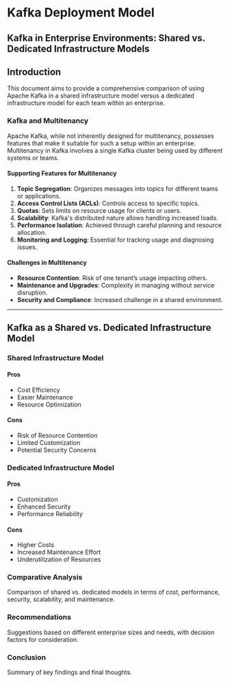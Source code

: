 # Kafka Deployment Model

## Kafka in Enterprise Environments: Shared vs. Dedicated Infrastructure Models

## Introduction
This document aims to provide a comprehensive comparison of using Apache Kafka in a shared infrastructure model versus a dedicated infrastructure model for each team within an enterprise.

### Kafka and Multitenancy
Apache Kafka, while not inherently designed for multitenancy, possesses features that make it suitable for such a setup within an enterprise. Multitenancy in Kafka involves a single Kafka cluster being used by different systems or teams.

#### Supporting Features for Multitenancy
1. **Topic Segregation**: Organizes messages into topics for different teams or applications.
2. **Access Control Lists (ACLs)**: Controls access to specific topics.
3. **Quotas**: Sets limits on resource usage for clients or users.
4. **Scalability**: Kafka's distributed nature allows handling increased loads.
5. **Performance Isolation**: Achieved through careful planning and resource allocation.
6. **Monitoring and Logging**: Essential for tracking usage and diagnosing issues.

#### Challenges in Multitenancy
- **Resource Contention**: Risk of one tenant’s usage impacting others.
- **Maintenance and Upgrades**: Complexity in managing without service disruption.
- **Security and Compliance**: Increased challenge in a shared environment.

---

## Kafka as a Shared vs. Dedicated Infrastructure Model

### Shared Infrastructure Model
#### Pros
- Cost Efficiency
- Easier Maintenance
- Resource Optimization

#### Cons
- Risk of Resource Contention
- Limited Customization
- Potential Security Concerns

### Dedicated Infrastructure Model
#### Pros
- Customization
- Enhanced Security
- Performance Reliability

#### Cons
- Higher Costs
- Increased Maintenance Effort
- Underutilization of Resources

### Comparative Analysis
Comparison of shared vs. dedicated models in terms of cost, performance, security, scalability, and maintenance.

### Recommendations
Suggestions based on different enterprise sizes and needs, with decision factors for consideration.

### Conclusion
Summary of key findings and final thoughts.
